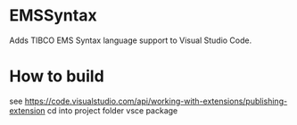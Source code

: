 # EMSSyntax
Adds TIBCO EMS Syntax language support to Visual Studio Code.

# How to build
see https://code.visualstudio.com/api/working-with-extensions/publishing-extension
cd into project folder
vsce package